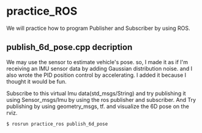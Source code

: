 # practice_ROS
We will practice how to program Publisher and Subscriber by using ROS.

## publish_6d_pose.cpp decription
We may use the sensor to estimate vehicle's pose.
so, I made it as if I'm receiving an IMU sensor data by adding Gaussian distribution noise.
and I also wrote the PID position control by accelerating. I added it because I thought it would be fun.

Subscribe to this virtual Imu data(std_msgs/String) and try publishing it using Sensor_msgs/Imu by using the ros publisher and subscriber.
And Try publishing by using geometry_msgs, tf.
and visualize the 6D pose on the rviz.

```bash
$ rosrun practice_ros publish_6d_pose
```

